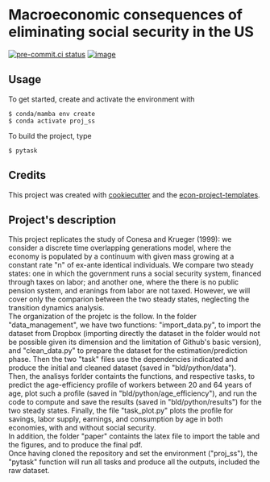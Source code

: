 # Macroeconomic consequences of eliminating social security in the US


[![pre-commit.ci status](https://results.pre-commit.ci/badge/github/lorezecca99/proj_ss/main.svg)](https://results.pre-commit.ci/latest/github/lorezecca99/proj_ss/main)
[![image](https://img.shields.io/badge/code%20style-black-000000.svg)](https://github.com/psf/black)

## Usage

To get started, create and activate the environment with

```console
$ conda/mamba env create
$ conda activate proj_ss
```

To build the project, type

```console
$ pytask
```

## Credits

This project was created with [cookiecutter](https://github.com/audreyr/cookiecutter)
and the
[econ-project-templates](https://github.com/OpenSourceEconomics/econ-project-templates).

## Project's description

This project replicates the study of Conesa and Krueger (1999): we consider a discrete time overlapping generations model, 
where the economy is populated by a continuum with given mass 
growing at a constant rate "n" of ex-ante identical individuals.
We compare two steady states: 
one in which the government runs a social security system, financed 
through taxes on labor; and another one, where the there is no public 
pension system, and eranings from labor are not taxed. However, we will cover only 
the comparion between the two steady states, neglecting the transition dynamics analysis.\
The organization of the projetc is the follow.
In the folder "data_management", we have two functions: "import_data.py", to import the dataset from Dropbox (importing directly the dataset in the folder would not be possible given its dimension and the limitation of Github's basic version), and "clean_data.py" to prepare the dataset for the estimation/prediction phase. Then the two "task" files use the dependencies indicated and produce the initial and cleaned dataset (saved in "bld/python/data").\
Then, the analisys forlder containts the functions, and respective tasks, to predict the age-efficiency profile of workers between 20 and 64 years of age, plot such a profile (saved in "bld/python/age_efficiency"), and run the code to compute and save the results (saved in "bld/python/results") for the two steady states. Finally, the file "task_plot.py" plots the profile for savings, labor supply, earnings, and consumption by age in both economies, with and without social security.\
In addition, the folder "paper" containts the latex file to import the table and the figures, and to produce the final pdf.\
Once having cloned the repository and set the environment ("proj_ss"), the "pytask" function will run all tasks and produce all the outputs, included the raw dataset.
